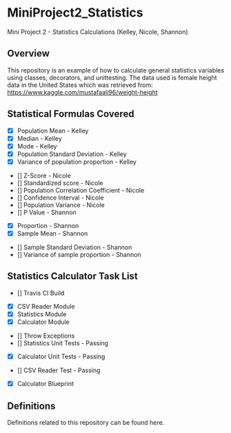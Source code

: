 # MiniProject2_Statistics
Mini Project 2 - Statistics Calculations (Kelley, Nicole, Shannon)

## Overview
This repository is an example of how to calculate general statistics variables using classes, decorators, and unittesting. The data used is female height data in the United States which was retrieved from: https://www.kaggle.com/mustafaali96/weight-height 

## Statistical Formulas Covered

- [X] Population Mean - Kelley
- [X] Median - Kelley
- [X] Mode - Kelley
- [X] Population Standard Deviation - Kelley
- [X] Variance of population proportion - Kelley
- [] Z-Score - Nicole
- [] Standardized score - Nicole
- [] Population Correlation Coefficient - Nicole
- [] Confidence Interval - Nicole
- [] Population Variance - Nicole
- [] P Value - Shannon
- [X] Proportion - Shannon
- [X] Sample Mean - Shannon
- [] Sample Standard Deviation - Shannon
- [] Variance of sample proportion - Shannon

## Statistics Calculator Task List

- [] Travis CI Build
- [X] CSV Reader Module
- [X] Statistics Module
- [X] Calculator Module
- [] Throw Exceptions
- [] Statistics Unit Tests - Passing
- [X] Calculator Unit Tests - Passing
- [] CSV Reader Test - Passing
- [X] Calculator Blueprint

## Definitions

Definitions related to this repository can be found here.
